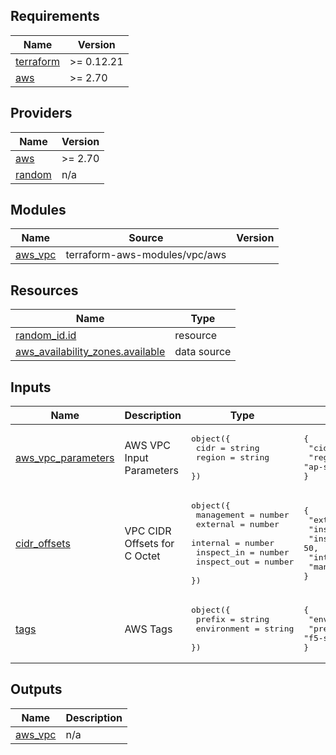 ## Requirements

| Name | Version |
|------|---------|
| <a name="requirement_terraform"></a> [terraform](#requirement\_terraform) | >= 0.12.21 |
| <a name="requirement_aws"></a> [aws](#requirement\_aws) | >= 2.70 |

## Providers

| Name | Version |
|------|---------|
| <a name="provider_aws"></a> [aws](#provider\_aws) | >= 2.70 |
| <a name="provider_random"></a> [random](#provider\_random) | n/a |

## Modules

| Name | Source | Version |
|------|--------|---------|
| <a name="module_aws_vpc"></a> [aws\_vpc](#module\_aws\_vpc) | terraform-aws-modules/vpc/aws |  |

## Resources

| Name | Type |
|------|------|
| [random_id.id](https://registry.terraform.io/providers/hashicorp/random/latest/docs/resources/id) | resource |
| [aws_availability_zones.available](https://registry.terraform.io/providers/hashicorp/aws/latest/docs/data-sources/availability_zones) | data source |

## Inputs

| Name | Description | Type | Default | Required |
|------|-------------|------|---------|:--------:|
| <a name="input_aws_vpc_parameters"></a> [aws\_vpc\_parameters](#input\_aws\_vpc\_parameters) | AWS VPC Input Parameters | <pre>object({<br>    cidr   = string<br>    region = string<br>  })</pre> | <pre>{<br>  "cidr": "10.0.0.0/16",<br>  "region": "ap-southeast-2"<br>}</pre> | no |
| <a name="input_cidr_offsets"></a> [cidr\_offsets](#input\_cidr\_offsets) | VPC CIDR Offsets for C Octet | <pre>object({<br>    management  = number<br>    external    = number<br>    internal    = number<br>    inspect_in  = number<br>    inspect_out = number<br>  })</pre> | <pre>{<br>  "external": 0,<br>  "inspect_in": 40,<br>  "inspect_out": 50,<br>  "internal": 20,<br>  "management": 10<br>}</pre> | no |
| <a name="input_tags"></a> [tags](#input\_tags) | AWS Tags | <pre>object({<br>    prefix      = string<br>    environment = string<br>  })</pre> | <pre>{<br>  "environment": "demo",<br>  "prefix": "f5-sslo"<br>}</pre> | no |

## Outputs

| Name | Description |
|------|-------------|
| <a name="output_aws_vpc"></a> [aws\_vpc](#output\_aws\_vpc) | n/a |
